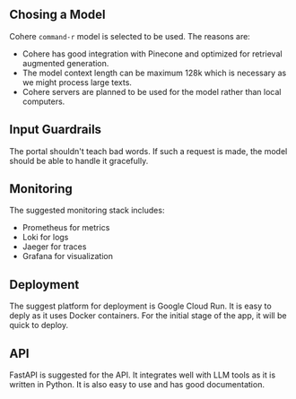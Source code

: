 ## Chosing a Model

Cohere `command-r` model is selected to be used. The reasons are:
- Cohere has good integration with Pinecone and optimized for retrieval augmented generation.
- The model context length can be maximum 128k which is necessary as we might process large texts.
- Cohere servers are planned to be used for the model rather than local computers.

## Input Guardrails

The portal shouldn't teach bad words. If such a request is made, the model should be able to handle it gracefully.

## Monitoring

The suggested monitoring stack includes:
- Prometheus for metrics
- Loki for logs
- Jaeger for traces
- Grafana for visualization

## Deployment

The suggest platform for deployment is Google Cloud Run. It is easy to deply as it uses Docker containers. For the initial stage of the app, it will be quick to deploy.

## API

FastAPI is suggested for the API. It integrates well with LLM tools as it is written in Python. It is also easy to use and has good documentation.